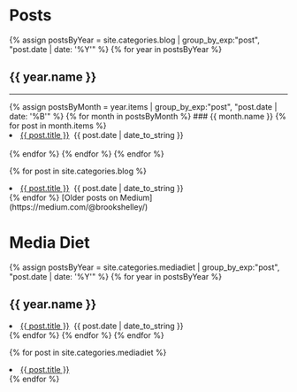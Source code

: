 # Posts

{% assign postsByYear = site.categories.blog | group_by_exp:"post", "post.date | date: '%Y'" %}
{% for year in postsByYear %}
## {{ year.name }}
<hr>
{% assign postsByMonth = year.items | group_by_exp:"post", "post.date | date: '%B'" %}
{% for month in postsByMonth %}
### {{ month.name }}
{% for post in month.items %}
<li><a href="{{ post.url }}">{{ post.title }}</a>
&nbsp;<span>{{ post.date | date_to_string }}</span></li>
<br />
{% endfor %}
{% endfor %}
{% endfor %}

{% for post in site.categories.blog %}
<li>
  <a href="{{ post.url }}">{{ post.title }}</a>
   &nbsp;<span>{{ post.date | date_to_string }}</span>
</li>
{% endfor %}
[Older posts on Medium](https://medium.com/@brookshelley/)

# Media Diet

{% assign postsByYear = site.categories.mediadiet | group_by_exp:"post", "post.date | date: '%Y'" %}
{% for year in postsByYear %}
## {{ year.name }}
<li><a href="{{ post.url }}">{{ post.title }}</a>
&nbsp;<span>{{ post.date | date_to_string }}</span></li>
{% endfor %}
{% endfor %}
{% endfor %}


{% for post in site.categories.mediadiet %}
<li>
<a href="{{ post.url }}">{{ post.title }}</a>
</li>
{% endfor %}

